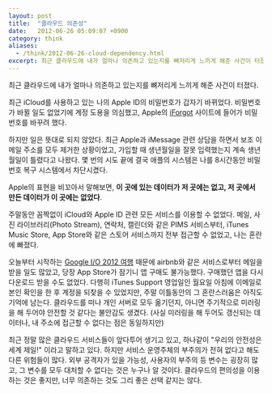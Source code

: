 ```yaml
---
layout: post
title:  "클라우드 의존성"
date:   2012-06-26 05:09:07 +0900
category: think
aliases:
  - /think/2012-06-26-cloud-dependency.html
excerpt: 최근 클라우드에 내가 얼마나 의존하고 있는지를 뼈저리게 느끼게 해준 사건이 터졌다.
---
```


최근 클라우드에 내가 얼마나 의존하고 있는지를 뼈저리게 느끼게 해준 사건이 터졌다.

최근 iCloud를 사용하고 있는 나의 Apple ID의 비밀번호가 갑자기 바뀌었다. 비밀번호가 바뀔 일도 없었기에 계정 도용을 의심했고, Apple의 [iForgot](https://iforgot.apple.com) 사이트에 들어가 비밀번호를 바꾸려 했다.

하지만 일은 뜻대로 되지 않았다. 최근 Apple과 iMessage 관련 상담을 하면서 보조 이메일 주소를 모두 제거한 상황이었고, 가입할 때 생년월일을 잘못 입력했는지 계속 생년월일이 틀렸다고 나왔다. 몇 번의 시도 끝에 결국 애플의 시스템은 나를 8시간동안 비밀번호 복구 시스템에서 차단시켰다.

Apple의 표현을 비꼬아서 말해보면, **이 곳에 있는 데이터가 저 곳에는 없고, 저 곳에서 만든 데이터가 이 곳에는 없었다**.

주말동안 꼼짝없이 iCloud와 Apple ID 관련 모든 서비스를 이용할 수 없었다. 메일, 사진 라이브러리(Photo Stream), 연락처, 캘린더와 같은 PIMS 서비스부터, iTunes Music Store, App Store와 같은 스토어 서비스까지 전부 접근할 수 없었고, 나는 혼란에 빠졌다.

오늘부터 시작하는 [Google I/O 2012 여행](http://footprint.premi.st/) 때문에 airbnb와 같은 서비스로부터 메일을 받을 일도 많았고, 당장 App Store가 잠기니 앱 구매도 불가능했다. 구매했던 앱을 다시 다운로드 받을 수도 없었다. 다행히 iTunes Support 영업일인 월요일 아침에 이메일로 본인 확인을 한 후 계정을 되찾을 수 있었지만, 주말 이틀동안의 그 혼란스러움은 아직도 기억에 남는다. 클라우드를 떠나 개인 서버로 모두 옮기던지, 아니면 주기적으로 미러링을 해 두어야 안전할 것 같다는 불안감도 생겼다. (사실 미러링을 해 두어도 갱신되는 데이터나, 내 주소에 접근할 수 없다는 점은 동일하지만)

최근 정말 많은 클라우드 서비스들이 앞다투어 생기고 있고, 하나같이 "우리의 안전성은 세계 제일!" 이라고 말하고 있다. 하지만 서비스 운영주체의 부주의가 전혀 없다고 해도 다른 위험들이 많다. 외부 공격자가 있을 가능성, 사용자의 부주의 등 변수는 굉장히 많고, 그 변수를 모두 대처할 수 없다는 것은 누구나 알 것이다. 클라우드의 편의성을 이용하는 것은 좋지만, 너무 의존하는 것도 그리 좋은 선택 같지는 않다.